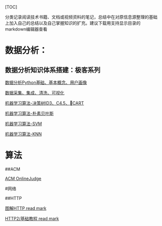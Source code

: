 [TOC]

分类记录阅读技术书籍、文档或视频资料的笔记，总结中在对原信息源整理的基础上加入自己的总结以及自己掌握知识的扩充。建议下载用支持显示目录的markdown编辑器查看

# **数据分析**：

## 数据分析知识体系搭建：极客系列

[数据分析Python基础、基本概念、用户画像](https://github.com/onlyAngelia/Read-Mark/blob/master/数据分析/geekTime/数据分析-geekTimeNote.md)

[数据采集、集成、清洗、可视化](https://github.com/onlyAngelia/Read-Mark/blob/master/数据分析/geekTime/数据采集、集成、变换、可视化.md)

[机器学习算法-决策树ID3、C4.5、CART](https://github.com/onlyAngelia/Read-Mark/blob/master/数据分析/geekTime/决策树-ID3.C4.5CART.md)

[机器学习算法-朴素贝叶斯](https://github.com/onlyAngelia/Read-Mark/blob/master/数据分析/geekTime/朴素贝叶斯.md)

[机器学习算法-SVM](https://github.com/onlyAngelia/Read-Mark/blob/master/数据分析/geekTime/SVM.md)

[机器学习算法-KNN](https://github.com/onlyAngelia/Read-Mark/blob/master/数据分析/geekTime/KNN.md)



# **算法**

##ACM

[ACM OnlineJudge](http://acm.zju.edu.cn/onlinejudge/showProblem.do?problemId=1)

#网络

##HTTP

[图解HTTP read mark](https://github.com/onlyAngelia/Read-Mark/blob/master/HTTP/HTTP图解mark.md)

[HTTP2/基础教程 read mark](https://github.com/onlyAngelia/Read-Mark/blob/master/HTTP/HTTP2基础和实践.md)

